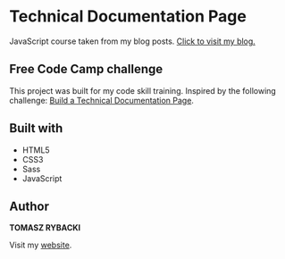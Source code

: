 # Technical Documentation Page

JavaScript course taken from my blog posts.
[Click to visit my blog.](http://blog.tomasz-rybacki.pl)

## Free Code Camp challenge

This project was built for my code skill training. Inspired by the following challenge: [Build a Technical Documentation Page](https://learn.freecodecamp.org/responsive-web-design/responsive-web-design-projects/build-a-technical-documentation-page).

## Built with

* HTML5
* CSS3
* Sass
* JavaScript

## Author

__TOMASZ RYBACKI__

Visit my [website](http://tomasz-rybacki.pl).
